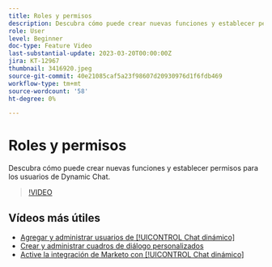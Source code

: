 ```yaml
---
title: Roles y permisos
description: Descubra cómo puede crear nuevas funciones y establecer permisos para los usuarios de Dynamic Chat.
role: User
level: Beginner
doc-type: Feature Video
last-substantial-update: 2023-03-20T00:00:00Z
jira: KT-12967
thumbnail: 3416920.jpeg
source-git-commit: 40e21085caf5a23f98607d20930976d1f6fdb469
workflow-type: tm+mt
source-wordcount: '58'
ht-degree: 0%

---
```



# Roles y permisos

Descubra cómo puede crear nuevas funciones y establecer permisos para los usuarios de Dynamic Chat.

>[!VIDEO](https://video.tv.adobe.com/v/3416920/?quality=12&learn=on)

## Vídeos más útiles

* [Agregar y administrar usuarios de [!UICONTROL Chat dinámico] ](user-management.md)
* [Crear y administrar cuadros de diálogo personalizados](dialogue-management.md)
* [Active la integración de Marketo con [!UICONTROL Chat dinámico] ](marketo-integration.md)
